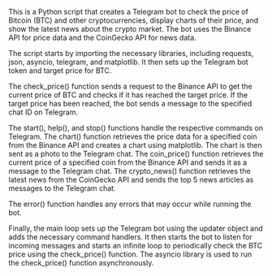 This is a Python script that creates a Telegram bot to check the price of Bitcoin (BTC) and other cryptocurrencies, display charts of their price, and show the latest news about the crypto market. The bot uses the Binance API for price data and the CoinGecko API for news data.

The script starts by importing the necessary libraries, including requests, json, asyncio, telegram, and matplotlib. It then sets up the Telegram bot token and target price for BTC.

The check_price() function sends a request to the Binance API to get the current price of BTC and checks if it has reached the target price. If the target price has been reached, the bot sends a message to the specified chat ID on Telegram.

The start(), help(), and stop() functions handle the respective commands on Telegram. The chart() function retrieves the price data for a specified coin from the Binance API and creates a chart using matplotlib. The chart is then sent as a photo to the Telegram chat. The coin_price() function retrieves the current price of a specified coin from the Binance API and sends it as a message to the Telegram chat. The crypto_news() function retrieves the latest news from the CoinGecko API and sends the top 5 news articles as messages to the Telegram chat.

The error() function handles any errors that may occur while running the bot.

Finally, the main loop sets up the Telegram bot using the updater object and adds the necessary command handlers. It then starts the bot to listen for incoming messages and starts an infinite loop to periodically check the BTC price using the check_price() function. The asyncio library is used to run the check_price() function asynchronously.